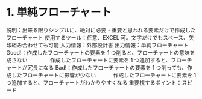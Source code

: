 # 1. 単純フローチャート

説明：出来る限りシンプルに、絶対に必要・重要と思われる要素だけで作成したフローチャート
使用するツール：任意、EXCEL 可。文字だけでもスペース、矢印組み合わせても可能
入力情報：外部設計書
出力情報：単純フローチャート
Good!：作成したフローチャートの要素を 1 つ削ると、フローチャートの意味を成さない
　　　　作成したフローチャートに要素を 1 つ追加すると、フローチャートが冗長になる
Bad!：作成したフローチャートの要素を 1 つ削っても、作成したフローチャートに影響が少ない
　　　作成したフローチャートに要素を 1 つ追加すると、フローチャートがわかりやすくなる
重要視するポイント：スピード
